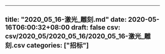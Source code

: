 
---
title: "2020_05_16-激光_雕刻.md"
date: 2020-05-16T06:00:32+08:00
draft: false
csv: csv/2020_05/2020_05_16/2020_05_16-激光_雕刻.csv
categories: ["招标"]
---
